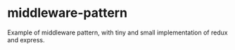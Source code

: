 # middleware-pattern
Example of middleware pattern, with tiny and small implementation of redux and express.
